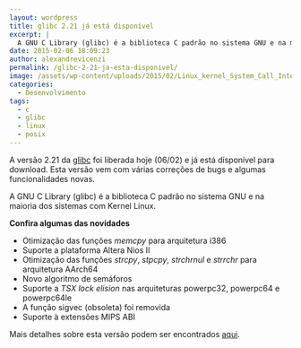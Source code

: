 ```yaml
---
layout: wordpress
title: glibc 2.21 já está disponível
excerpt: |
  A GNU C Library (glibc) é a biblioteca C padrão no sistema GNU e na maioria dos sistemas com Kernel Linux. A versão 2.21 vem com várias correções de bugs algumas funcionalidades novas.
date: 2015-02-06 18:09:23
author: alexandrevicenzi
permalink: /glibc-2-21-ja-esta-disponivel/
image: /assets/wp-content/uploads/2015/02/Linux_kernel_System_Call_Interface_and_glibc.png
categories:
  - Desenvolvimento
tags:
  - c
  - glibc
  - linux
  - posix
---
```


A versão 2.21 da <a href="http://www.gnu.org/software/libc/" target="_blank">glibc</a> foi liberada hoje (06/02) e já está disponível para download. Esta versão vem com várias correções de bugs e algumas funcionalidades novas.

A GNU C Library (glibc) é a biblioteca C padrão no sistema GNU e na maioria dos sistemas com Kernel Linux.

<strong>Confira algumas das novidades</strong>
<ul>
	<li>Otimização das funções <em>memcpy</em> para arquitetura i386</li>
	<li>Suporte a plataforma Altera Nios II</li>
	<li>Otimização das funções <em>strcpy</em>, <em>stpcpy</em>, <em>strchrnul</em> e <em>strrchr</em> para arquitetura AArch64</li>
	<li>Novo algoritmo de semáforos</li>
	<li>Suporte a <em>TSX lock elision</em> nas arquiteturas powerpc32, powerpc64 e powerpc64le</li>
	<li>A função sigvec (obsoleta) foi removida</li>
	<li>Suporte à extensões MIPS ABI</li>
</ul>
Mais detalhes sobre esta versão podem ser encontrados <a href="http://lists.gnu.org/archive/html/info-gnu/2015-02/msg00001.html" target="_blank">aqui</a>.